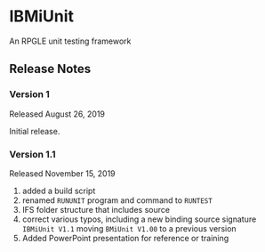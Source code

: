 # IBMiUnit

An RPGLE unit testing framework 

## Release Notes

### Version 1

Released August 26, 2019

Initial release.

### Version 1.1

Released November 15, 2019

1. added a build script
1. renamed `RUNUNIT` program and command to `RUNTEST`
1. IFS folder structure that includes source
1. correct various typos, including a new binding source signature `IBMiUnit V1.1` moving `BMiUnit V1.00` to a previous version
1. Added PowerPoint presentation for reference or training

